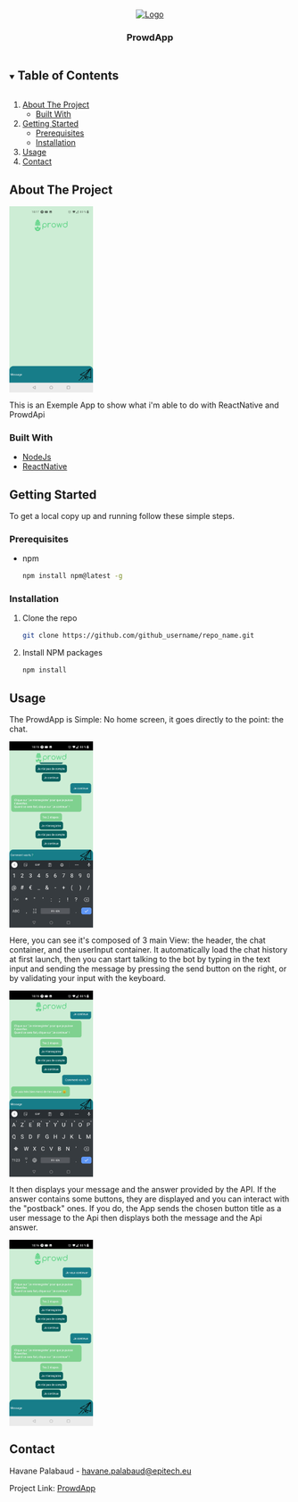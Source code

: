 <!-- PROJECT LOGO -->
<br />
<p align="center">
  <a href="https://github.com/Galadows/ProwdApp/">
    <img src="https://www.beprowd.com/wp-content/uploads/2018/11/Logo-Prowd.png" alt="Logo" width="300" >
  </a>

  <h3 align="center">ProwdApp</h3>

<!-- TABLE OF CONTENTS -->
<details open="open">
  <summary><h2 style="display: inline-block">Table of Contents</h2></summary>
  <ol>
    <li>
      <a href="#about-the-project">About The Project</a>
      <ul>
        <li><a href="#built-with">Built With</a></li>
      </ul>
    </li>
    <li>
      <a href="#getting-started">Getting Started</a>
      <ul>
        <li><a href="#prerequisites">Prerequisites</a></li>
        <li><a href="#installation">Installation</a></li>
      </ul>
    </li>
    <li><a href="#usage">Usage</a></li>
    <li><a href="#contact">Contact</a></li>
  </ol>
</details>



<!-- ABOUT THE PROJECT -->
## About The Project
 <img src="https://github.com/Galadows/ProwdApp/blob/master/images/AppScreen.jpg" align="center" alt="Logo" width="150" >


This is an Exemple App to show what i'm able to do with ReactNative and ProwdApi


### Built With

* [NodeJs](https://nodejs.org/en/)
* [ReactNative](https://reactnative.dev/)



<!-- GETTING STARTED -->
## Getting Started

To get a local copy up and running follow these simple steps.

### Prerequisites

* npm
  ```sh
  npm install npm@latest -g
  ```

### Installation

1. Clone the repo
   ```sh
   git clone https://github.com/github_username/repo_name.git
   ```
2. Install NPM packages
   ```sh
   npm install
   ```



<!-- USAGE EXAMPLES -->
## Usage

The ProwdApp is Simple:
No home screen, it goes directly to the point: the chat.

<img src="https://github.com/Galadows/ProwdApp/blob/master/images/Screen1.jpg" align="center" alt="Logo" width="150" >

Here, you can see it's composed of 3 main View: the header, the chat container, and the userInput container.
It automatically load the chat history at first launch, then you can start talking to the bot by typing in the text input and sending the message by pressing the send button on the right, or by validating your input with the keyboard.

<img src="https://github.com/Galadows/ProwdApp/blob/master/images/Screen2.jpg" align="center" alt="Logo" width="150" >

It then displays your message and the answer provided by the API.
If the answer contains some buttons, they are displayed and you can interact with the "postback" ones.
If you do, the App sends the chosen button title as a user message to the Api then displays both the message and the Api answer.

<img src="https://github.com/Galadows/ProwdApp/blob/master/images/Screen3.jpg" align="center" alt="Logo" width="150" >


<!-- ROADMAP -->

<!-- CONTRIBUTING -->

<!-- LICENSE -->

<!-- CONTACT -->
## Contact

Havane Palabaud - havane.palabaud@epitech.eu

Project Link: [ProwdApp](https://github.com/Galadows/ProwdApp/)



<!-- ACKNOWLEDGEMENTS -->

<!-- MARKDOWN LINKS & IMAGES -->
<!-- https://www.markdownguide.org/basic-syntax/#reference-style-links -->
